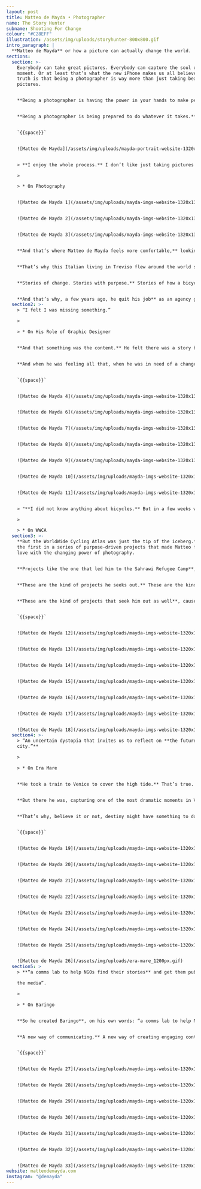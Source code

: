 ```yaml
---
layout: post
title: Matteo de Mayda • Photographer
name: The Story Hunter
subname: Shooting For Change
colour: "#C28EFF"
illustration: /assets/img/uploads/storyhunter-800x800.gif
intro_paragraph: |
  **Matteo de Mayda** or how a picture can actually change the world.
sections:
  section: >-
    Everybody can take great pictures. Everybody can capture the soul of a
    moment. Or at least that’s what the new iPhone makes us all believe. But the
    truth is that being a photographer is way more than just taking beautiful
    pictures. 


    **Being a photographer is having the power in your hands to make people believe.** To make them open their eyes and see what’s really going on out there. Being a photographer has nothing to do with having a camera in your pocket or hanging from your neck.


    **Being a photographer is being prepared to do whatever it takes.** To fly wherever you have to. To meet whomever you need to meet in order to find the right story. To tell the world there’s something more than what they see on social media.


    `{{space}}`


    ![Matteo de Mayda](/assets/img/uploads/mayda-portrait-website-1320x1320px-01.jpg)


    > **I enjoy the whole process.** I don’t like just taking pictures which is 30% of what I do.

    >

    > * On Photography


    ![Matteo de Mayda 1](/assets/img/uploads/mayda-imgs-website-1320x1320px-01.jpg)


    ![Matteo de Mayda 2](/assets/img/uploads/mayda-imgs-website-1320x1320px-02.jpg)


    ![Matteo de Mayda 3](/assets/img/uploads/mayda-imgs-website-1320x1320px-03.jpg)


    **And that’s where Matteo de Mayda feels more comfortable,** looking deep into what’s actually out there and telling that story to the world. Finding the path to people’s hearts. One picture at a time.


    **That’s why this Italian living in Treviso flew around the world several times.** From China to Kenya, from Algeria to Guatemala he just boarded every plane that could lead him to a great story.


    **Stories of change. Stories with purpose.** Stories of how a bicycle can make the world a better place or even how pastry can actually make a whole culture rethink things.


    **And that’s why, a few years ago, he quit his job** as an agency graphic designer to pursue his dream.
  section2: >-
    > “I felt I was missing something.”

    >

    > * On His Role of Graphic Designer


    **And that something was the content.** He felt there was a story behind every project he was working on, but the story was not properly covered, or told.


    **And when he was feeling all that, when he was in need of a change, Macramè contacted him to work on a photography project.** The project: The WorldWide Cycling Atlas. A project that took him to Guatemala and allowed him to test himself as a photographer, offering the world a new perspective, a new way of thinking about the concept of the bicycle.


    `{{space}}`


    ![Matteo de Mayda 4](/assets/img/uploads/mayda-imgs-website-1320x1320px-04.jpg)


    ![Matteo de Mayda 6](/assets/img/uploads/mayda-imgs-website-1320x1320px-05.jpg)


    ![Matteo de Mayda 7](/assets/img/uploads/mayda-imgs-website-1320x1320px-06.jpg)


    ![Matteo de Mayda 8](/assets/img/uploads/mayda-imgs-website-1320x1320px-07.jpg)


    ![Matteo de Mayda 9](/assets/img/uploads/mayda-imgs-website-1320x1320px-08.jpg)


    ![Matteo de Mayda 10](/assets/img/uploads/mayda-imgs-website-1320x1320px-09.jpg)


    ![Matteo de Mayda 11](/assets/img/uploads/mayda-imgs-website-1320x1320px-10.jpg)


    > "**I did not know anything about bicycles.** But in a few weeks we found over a thousand different stories about bikes around the world."

    >

    > * On WWCA
  section3: >-
    **But the WorldWide Cycling Atlas was just the tip of the iceberg.** It was
    the first in a series of purpose-driven projects that made Matteo fall in
    love with the changing power of photography.   


    **Projects like the one that led him to the Sahrawi Refugee Camp**, where he had the opportunity of telling the whole world how a pastry workshop can actually bring about change, shape a culture and give thousands of refugees a job to overcome adversity.


    **These are the kind of projects he seeks out.** These are the kind of projects that allowed him to work for Greenpeace, National Geographic, The New York Times, The Guardian, Rolling Stone Magazine, The Wall Street Journal or the World Health Organization.


    **These are the kind of projects that seek him out as well**, cause you might call it destiny, you might call it luck, but the truth is one of his most important projects was conceived by chance.


    `{{space}}`


    ![Matteo de Mayda 12](/assets/img/uploads/mayda-imgs-website-1320x1320px-11.jpg)


    ![Matteo de Mayda 13](/assets/img/uploads/mayda-imgs-website-1320x1320px-12.jpg)


    ![Matteo de Mayda 14](/assets/img/uploads/mayda-imgs-website-1320x1320px-13.jpg)


    ![Matteo de Mayda 15](/assets/img/uploads/mayda-imgs-website-1320x1320px-14.jpg)


    ![Matteo de Mayda 16](/assets/img/uploads/mayda-imgs-website-1320x1320px-16.jpg)


    ![Matteo de Mayda 17](/assets/img/uploads/mayda-imgs-website-1320x1320px-15.jpg)


    ![Matteo de Mayda 18](/assets/img/uploads/mayda-imgs-website-1320x1320px-17.jpg)
  section4: >-
    > “An uncertain dystopia that invites us to reflect on **the future of the
    city.”**

    >

    > * On Era Mare


    **He took a train to Venice to cover the high tide.** That’s true. But he never thought it would be the highest tide in decades. He never thought it would be such worldwide news. And most definitely he never thought it would become a book.


    **But there he was, capturing one of the most dramatic moments in Venice** and (by chance) at the same time being hosted by a book publisher! A book publisher who saw his pictures and yelled “stop the presses”. A book publisher who thought those amazing photos needed the fine writing skills of Francesca Seravalle, to create “an uncertain dystopia that invites us to reflect on the future of the city.”


    **That’s why, believe it or not, destiny might have something to do with the publishing of Era Mare,** a book Matteo describes as “a chronicle of the hanging, fragile atmosphere of Venice, its lagoon and the Venetians.” A book whose profits would be donated to help Venetians get back on track. A book that inspired him and made him realize NGOs needed a new way of telling their stories. 


    `{{space}}`


    ![Matteo de Mayda 19](/assets/img/uploads/mayda-imgs-website-1320x1320px-18.jpg)


    ![Matteo de Mayda 20](/assets/img/uploads/mayda-imgs-website-1320x1320px-20.jpg)


    ![Matteo de Mayda 21](/assets/img/uploads/mayda-imgs-website-1320x1320px-19.jpg)


    ![Matteo de Mayda 22](/assets/img/uploads/mayda-imgs-website-1320x1320px-21.jpg)


    ![Matteo de Mayda 23](/assets/img/uploads/mayda-imgs-website-1320x1320px-22.jpg)


    ![Matteo de Mayda 24](/assets/img/uploads/mayda-imgs-website-1320x1320px-24.jpg)


    ![Matteo de Mayda 25](/assets/img/uploads/mayda-imgs-website-1320x1320px-23.jpg)


    ![Matteo de Mayda 26](/assets/img/uploads/era-mare_1200px.gif)
  section5: >
    > **“a comms lab to help NGOs find their stories** and get them published by

    the media”.

    >

    > * On Baringo


    **So he created Baringo**, on his own words: “a comms lab to help NGOs find their stories and get them published by the media.”  


    **A new way of communicating.** A new way of creating engaging content. A new way of using photography to actually change the world. Because, as he says: “there’s no one job that can change things”, but telling these stories to the world comes pretty close.


    `{{space}}`


    ![Matteo de Mayda 27](/assets/img/uploads/mayda-imgs-website-1320x1320px-18.jpg)


    ![Matteo de Mayda 28](/assets/img/uploads/mayda-imgs-website-1320x1320px-20.jpg)


    ![Matteo de Mayda 29](/assets/img/uploads/mayda-imgs-website-1320x1320px-19.jpg)


    ![Matteo de Mayda 30](/assets/img/uploads/mayda-imgs-website-1320x1320px-21.jpg)


    ![Matteo de Mayda 31](/assets/img/uploads/mayda-imgs-website-1320x1320px-22.jpg)


    ![Matteo de Mayda 32](/assets/img/uploads/mayda-imgs-website-1320x1320px-24.jpg)


    ![Matteo de Mayda 33](/assets/img/uploads/mayda-imgs-website-1320x1320px-23.jpg)
website: matteodemayda.com
imstagram: "@demayda"
---
```

